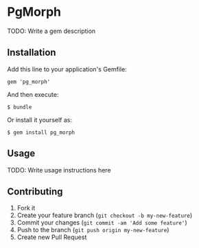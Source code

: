 # PgMorph

TODO: Write a gem description

## Installation

Add this line to your application's Gemfile:

    gem 'pg_morph'

And then execute:

    $ bundle

Or install it yourself as:

    $ gem install pg_morph

## Usage

TODO: Write usage instructions here

## Contributing

1. Fork it
2. Create your feature branch (`git checkout -b my-new-feature`)
3. Commit your changes (`git commit -am 'Add some feature'`)
4. Push to the branch (`git push origin my-new-feature`)
5. Create new Pull Request
